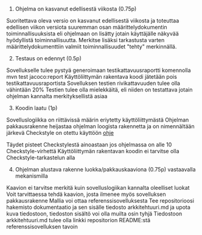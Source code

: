 1. Ohjelma on kasvanut edellisestä viikosta (0.75p)

Suoritettava oleva versio on kasvanut edellisestä viikosta ja toteuttaa edellisen viikon versiota suuremman osan määrittelydokumentin toiminnallisuuksista eli ohjelmaan on lisätty jotain käyttäjälle näkyvää hyödyllistä toiminnallisuutta. Merkitse lisäksi tarkastusta varten määrittelydokumenttiin valmiit toiminnallisuudet "tehty" merkinnällä.

2. Testaus on edennyt (0.5p)

Sovellukselle tulee pystyä generoimaan testikattavuusraportti komennolla mvn test jacoco:report
Käyttöliittymän rakentava koodi jätetään pois testikattavuusraportista
Sovelluksen testien rivikattavuuden tulee olla vähintään 20%
Testien tulee olla mielekkäitä, eli niiden on testattava jotain ohjelman kannalta merkityksellistä asiaa

3. Koodin laatu (1p)

Sovelluslogiikka on riittävissä määrin eriytetty käyttöliittymästä
Ohjelman pakkausrakenne heijastaa ohjelman loogista rakennetta ja on nimennältään järkevä
Checkstyle on otettu käyttöön [ohje](https://github.com/mluukkai/ohjelmistotekniikka-kevat-2020/blob/master/web/checkstyle.md)

Täydet pisteet Checkstylestä ainoastaan jos ohjelmassa on alle 10 Checkstyle-virhettä
Käyttöliittymän rakentavan koodin ei tarvitse olla Checkstyle-tarkastelun alla

4. Ohjelman alustava rakenne luokka/pakkauskaaviona (0.75p) vastaavalla mekanismilla

Kaavion ei tarvitse merkitä kuin sovelluslogiikan kannalta oleelliset luokat
Voit tarvittaessa tehdä kaavion, josta ilmenee myös sovelluksen pakkausrakenne
Mallia voi ottaa referenssisovelluksesta
Tee repositorioosi hakemisto dokumentaatio ja sen sisälle tiedosto arkkitehtuuri.md ja upota kuva tiedostoon, tiedoston sisältö voi olla muilta osin tyhjä
Tiedostoon arkkitehtuuri.md tulee olla linkki repositorion README:stä referenssisovelluksen tavoin
